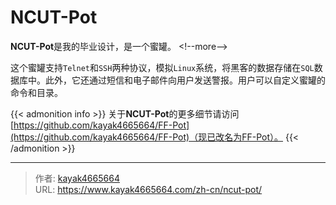 # NCUT-Pot

**NCUT-Pot**是我的毕业设计，是一个蜜罐。
&lt;!--more--&gt;

这个蜜罐支持`Telnet`和`SSH`两种协议，模拟`Linux`系统，将黑客的数据存储在`SQL`数据库中。此外，它还通过短信和电子邮件向用户发送警报。用户可以自定义蜜罐的命令和目录。

{{&lt; admonition info &gt;}}
关于**NCUT-Pot**的更多细节请访问[https://github.com/kayak4665664/FF-Pot](https://github.com/kayak4665664/FF-Pot)（现已改名为FF-Pot）。
{{&lt; /admonition &gt;}}

---

> 作者: [kayak4665664](https://github.com/kayak4665664)  
> URL: https://www.kayak4665664.com/zh-cn/ncut-pot/  

